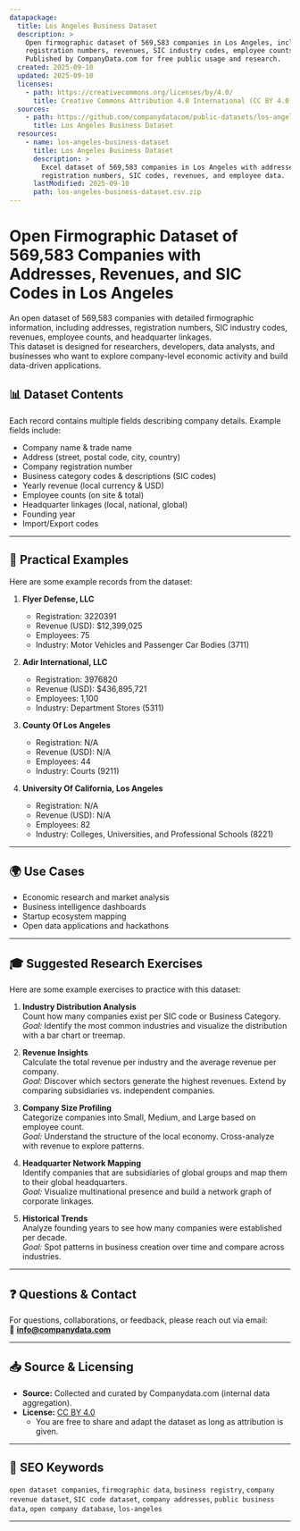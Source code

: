 ```yaml
---
datapackage:
  title: Los Angeles Business Dataset
  description: >
    Open firmographic dataset of 569,583 companies in Los Angeles, including addresses, 
    registration numbers, revenues, SIC industry codes, employee counts, and headquarter linkages. 
    Published by CompanyData.com for free public usage and research.
  created: 2025-09-10
  updated: 2025-09-10
  licenses:
    - path: https://creativecommons.org/licenses/by/4.0/
      title: Creative Commons Attribution 4.0 International (CC BY 4.0)
  sources:
    - path: https://github.com/companydatacom/public-datasets/los-angeles/los-angeles-business-dataset.csv.zip
      title: Los Angeles Business Dataset
  resources:
    - name: los-angeles-business-dataset
      title: Los Angeles Business Dataset
      description: >
        Excel dataset of 569,583 companies in Los Angeles with addresses, 
        registration numbers, SIC codes, revenues, and employee data.
      lastModified: 2025-09-10
      path: los-angeles-business-dataset.csv.zip
---
```


# Open Firmographic Dataset of 569,583 Companies with Addresses, Revenues, and SIC Codes in Los Angeles

An open dataset of 569,583 companies with detailed firmographic information, including addresses, registration numbers, SIC industry codes, revenues, employee counts, and headquarter linkages.  
This dataset is designed for researchers, developers, data analysts, and businesses who want to explore company-level economic activity and build data-driven applications.


## 📊 Dataset Contents

Each record contains multiple fields describing company details. Example fields include:

- Company name & trade name  
- Address (street, postal code, city, country)  
- Company registration number  
- Business category codes & descriptions (SIC codes)  
- Yearly revenue (local currency & USD)  
- Employee counts (on site & total)  
- Headquarter linkages (local, national, global)  
- Founding year  
- Import/Export codes  

---

## 🔎 Practical Examples

Here are some example records from the dataset:

1. **Flyer Defense, LLC** 
   - Registration: 3220391  
   - Revenue (USD): $12,399,025  
   - Employees: 75  
   - Industry: Motor Vehicles and Passenger Car Bodies (3711)  

2. **Adir International, LLC** 
   - Registration: 3976820  
   - Revenue (USD): $436,895,721  
   - Employees: 1,100  
   - Industry: Department Stores (5311)  

3. **County Of Los Angeles** 
   - Registration: N/A  
   - Revenue (USD): N/A  
   - Employees: 44  
   - Industry: Courts (9211)  

4. **University Of California, Los Angeles** 
   - Registration: N/A  
   - Revenue (USD): N/A  
   - Employees: 82  
   - Industry: Colleges, Universities, and Professional Schools (8221)

---

## 🌍 Use Cases
- Economic research and market analysis  
- Business intelligence dashboards  
- Startup ecosystem mapping  
- Open data applications and hackathons  

---

## 🎓 Suggested Research Exercises

Here are some example exercises to practice with this dataset:

1. **Industry Distribution Analysis**  
   Count how many companies exist per SIC code or Business Category.  
   *Goal:* Identify the most common industries and visualize the distribution with a bar chart or treemap.

2. **Revenue Insights**  
   Calculate the total revenue per industry and the average revenue per company.  
   *Goal:* Discover which sectors generate the highest revenues. Extend by comparing subsidiaries vs. independent companies.

3. **Company Size Profiling**  
   Categorize companies into Small, Medium, and Large based on employee count.  
   *Goal:* Understand the structure of the local economy. Cross-analyze with revenue to explore patterns.

4. **Headquarter Network Mapping**  
   Identify companies that are subsidiaries of global groups and map them to their global headquarters.  
   *Goal:* Visualize multinational presence and build a network graph of corporate linkages.

5. **Historical Trends**  
   Analyze founding years to see how many companies were established per decade.  
   *Goal:* Spot patterns in business creation over time and compare across industries.

---

## ❓ Questions & Contact
For questions, collaborations, or feedback, please reach out via email:  
📧 **info@companydata.com**

---

## 📥 Source & Licensing

- **Source:** Collected and curated by Companydata.com (internal data aggregation).  
- **License:** [CC BY 4.0](https://creativecommons.org/licenses/by/4.0/)  
  - You are free to share and adapt the dataset as long as attribution is given.

---

## 🔑 SEO Keywords
`open dataset companies`, `firmographic data`, `business registry`, `company revenue dataset`, `SIC code dataset`, `company addresses`, `public business data`, `open company database`, `los-angeles`

---

